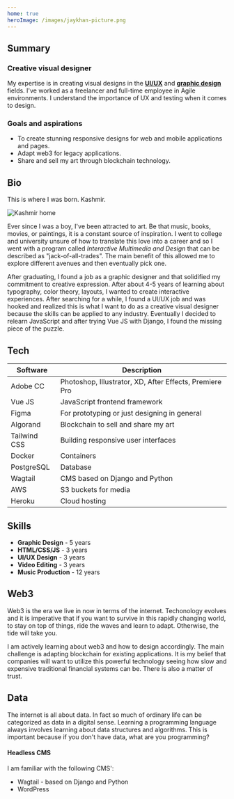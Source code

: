 ```yaml
---
home: true
heroImage: /images/jaykhan-picture.png
---
```


## Summary

### Creative visual designer
My expertise is in creating visual designs in the [**UI/UX**]() and [**graphic design**](/work/graphic-design) fields. I've worked as a freelancer and full-time employee in Agile environments. 
I understand the importance of UX and testing when it comes to design. 

### Goals and aspirations
- To create stunning responsive designs for web and mobile applications and pages.  
- Adapt web3 for legacy applications.
- Share and sell my art through blockchain technology.

## Bio

This is where I was born.  Kashmir.

![Kashmir home](/images/Kashmir1.jpg)

Ever since I was a boy, I've been attracted to art.  Be that music, books, movies, or paintings, it is a constant source of inspiration.  I went to college and university
unsure of how to translate this love into a career and so I went with a program called *Interactive Multimedia and Design* that can be described as "jack-of-all-trades".  The main benefit of this allowed me to explore different avenues and then eventually pick one.  

After graduating, I found a job as a graphic designer and that solidified my commitment to creative expression.  After about 4-5 years of learning about typography, 
color theory, layouts, I wanted to create interactive experiences. After searching for a while, I found a UI/UX job and was hooked and realized this is what I want to do as a creative visual designer because the skills can be applied to any industry.  Eventually I decided to relearn JavaScript and after trying Vue JS with Django, I found the missing piece of the puzzle.

## Tech

| Software | Description |
| ----------- | ----------- |
| Adobe CC | Photoshop, Illustrator, XD, After Effects, Premiere Pro |
| Vue JS | JavaScript frontend framework |
| Figma | For prototyping or just designing in general |
| Algorand | Blockchain to sell and share my art |
| Tailwind CSS | Building responsive user interfaces |
| Docker | Containers  |
| PostgreSQL | Database |
| Wagtail | CMS based on Django and Python |
| AWS | S3 buckets for media |
| Heroku | Cloud hosting |


## Skills

- **Graphic Design** - 5 years
- **HTML/CSS/JS** - 3 years
- **UI/UX Design** - 3 years
- **Video Editing** - 3 years
- **Music Production** - 12 years

## Web3

Web3 is the era we live in now in terms of the internet.  Techonology evolves and it is imperative that if you want to survive in this rapidly changing world, to
stay on top of things, ride the waves and learn to adapt.  Otherwise, the tide will take you. 

I am actively learning about web3 and how to design accordingly.  The main challenge is adapting blockchain for existing applications.  It is my belief that
companies will want to utilize this powerful technology seeing how slow and expensive traditional financial systems can be.  There is also a matter of trust.  

## Data

The internet is all about data.  In fact so much of ordinary life can be categorized as data in a digital sense.  Learning a programming language always involves learning
about data structures and algorithms.  This is important because if you don't have data, what are you programming?  

#### Headless CMS

I am familiar with the following CMS':
- Wagtail - based on Django and Python
- WordPress

